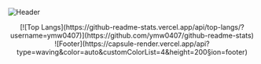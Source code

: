![Header](https://capsule-render.vercel.app/api?type=waving&height=200&text=MinWoo&fontAlign=80&fontAlignY=40&color=gradient)
<div align=center>
[![Top Langs](https://github-readme-stats.vercel.app/api/top-langs/?username=ymw0407)](https://github.com/ymw0407/github-readme-stats)
<div>
![Footer](https://capsule-render.vercel.app/api?type=waving&color=auto&customColorList=4&height=200&section=footer)
